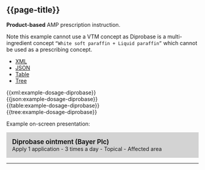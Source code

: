 ## {{page-title}}

<div class="nhsd-a-box nhsd-a-box--bg-light-blue nhsd-!t-margin-bottom-6 nhsd-t-body">
    <strong>Product-based</strong> AMP prescription instruction.
</div>

Note this example cannot use a VTM concept as Diprobase is a multi-ingredient concept `“White soft paraffin + Liquid paraffin”` which cannot be used as a prescribing concept.

<!--// start of code snippet -->
<div>
    <ul class="nav nav-tabs" role="tablist">
      <li role="presentation" class="active">
        <a href="#xml-5" aria-controls="xml" role="tab" data-toggle="tab">XML</a>
      </li>
      <li role="presentation">
        <a href="#json-5" aria-controls="json" role="tab" data-toggle="tab">JSON</a>
      </li>
        <li role="presentation">
        <a href="#table-5" aria-controls="table" role="tab" data-toggle="tab">Table</a>
      </li>
      <li role="presentation">
        <a href="#tree-5" aria-controls="tree" role="tab" data-toggle="tab">Tree</a>
      </li>
  </ul>

  <!-- Tab panes -->
  <div class="tab-content snippet">
    <div role="tabpanel" class="tab-pane active" id="xml-5">
      {{xml:example-dosage-diprobase}}
    </div>
    <div role="tabpanel" class="tab-pane" id="json-5">
      {{json:example-dosage-diprobase}}
    </div>
    <div role="tabpanel" class="tab-pane" id="table-5">
      {{table:example-dosage-diprobase}}
    </div>
    <div role="tabpanel" class="tab-pane" id="tree-5">
      {{tree:example-dosage-diprobase}}
    </div>
  </div>
</div>
<!--// end of code snippet -->

Example on-screen presentation:

<div style="background-color:lightgrey;padding:15px;">
<div style="font-size:larger;font-weight:bold;">Diprobase ointment (Bayer Plc)</div>
Apply 1 application - 3 times a day - Topical - Affected area
</div>

---